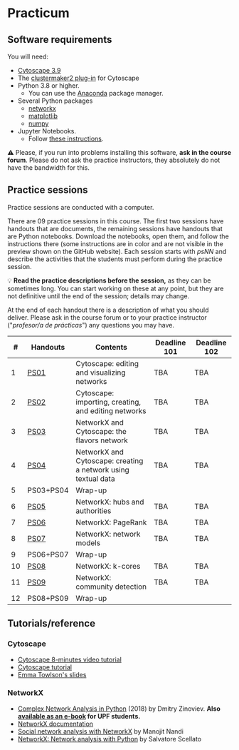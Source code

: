 # Practicum

## Software requirements

You will need:

* [Cytoscape 3.9](https://cytoscape.org/download.html)
* The [clustermaker2 plug-in](https://apps.cytoscape.org/apps/clustermaker2) for Cytoscape
* Python 3.8 or higher.
   * You can use the [Anaconda](https://www.anaconda.com/products/individual) package manager.
* Several Python packages
   * [networkx](https://networkx.github.io/)
   * [matplotlib](https://matplotlib.org/)
   * [numpy](https://numpy.org/)
* Jupyter Notebooks.
   * Follow [these instructions](https://jupyter.org/install.html).

:warning: Please, if you run into problems installing this software, **ask in the course forum**. Please do not ask the practice instructors, they absolutely do not have the bandwidth for this.

## Practice sessions

Practice sessions are conducted with a computer.

There are 09 practice sessions in this course. The first two sessions have handouts that are documents, the remaining sessions have handouts that are Python notebooks. Download the notebooks, open them, and follow the instructions there (some instructions are in color and are not visible in the preview shown on the GitHub website). Each session starts with *psNN* and describe the activities that the students must perform during the practice session.

:bulb: **Read the practice descriptions before the session,** as they can be sometimes long. You can start working on these at any point, but they are not definitive until the end of the session; details may change.

At the end of each handout there is a description of what you should deliver. Please ask in the course forum or to your practice instructor ("*profesor/a de prácticas*") any questions you may have.

| # | Handouts                                    | Contents | Deadline 101 | Deadline 102 |
|---|---------------------------------------------|----------|--------------|--------------|
| 1 | [PS01](ps01_cytoscape_basics.md)              | Cytoscape: editing and visualizing networks | TBA | TBA
| 2 | [PS02](ps02_cytoscape_advanced.md)            | Cytoscape: importing, creating, and editing networks | TBA | TBA
| 3 | [PS03](ps03_flavors.ipynb)                    | NetworkX and Cytoscape: the flavors network | TBA | TBA
| 4 | [PS04](ps04_networks_from_text.ipynb)         | NetworkX and Cytoscape: creating a network using textual data | TBA | TBA
| 5 | PS03+PS04                                     | Wrap-up |
| 6 | [PS05](ps05_hubs_authorities.ipynb)           | NetworkX: hubs and authorities | TBA | TBA
| 7 | [PS06](ps06_pagerank.ipynb)                   | NetworkX: PageRank | TBA | TBA
| 8 | [PS07](ps07_hubs_and_authorities.ipynb)       | NetworkX: network models | TBA | TBA
| 9 | PS06+PS07                                     | Wrap-up |
| 10 | [PS08](ps08_components_k_cores.ipynb)        | NetworkX: k-cores | TBA | TBA
| 11 | [PS09](ps09_viral_propagation.ipynb)         | NetworkX: community detection | TBA | TBA
| 12 | PS08+PS09                                    | Wrap-up |

## Tutorials/reference

### Cytoscape

* [Cytoscape 8-minutes video tutorial](https://www.youtube.com/watch?v=iGpxX0Kd4Z0&list=PLFQS98nmv__wFmmSDePx9FtQ2TFRS6wdR)
* [Cytoscape tutorial](https://github.com/cytoscape/cytoscape-tutorials/wiki)
* [Emma Towlson's slides](https://www.dropbox.com/s/37zleq3ynw6e0n6/Cytoscape_2017.pdf?dl=0)

### NetworkX

* [Complex Network Analysis in Python](https://www.amazon.com/gp/product/1680502697/) (2018) by Dmitry Zinoviev. **Also [available as an e-book](https://upfinder.upf.edu/iii/encore/record/C__Rb1557007?lang=cat) for UPF students.**
* [NetworkX documentation](https://networkx.github.io/)
* [Social network analysis with NetworkX](https://blog.dominodatalab.com/social-network-analysis-with-networkx/) by Manojit Nandi
* [NetworkX: Network analysis with Python](https://www.cl.cam.ac.uk/~cm542/teaching/2010/stna-pdfs/stna-lecture8.pdf) by Salvatore Scellato
